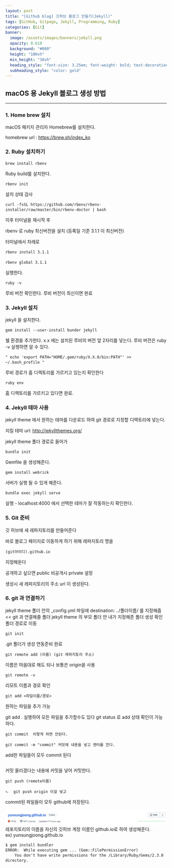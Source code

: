```yaml
---
layout: post
title: "[Github blog] 깃허브 블로그 만들기(Jekyll)" 
tags: [GitHub, Gitpage, Jekyll, Programming, Ruby]
categories: [Git]
banner:
  image: /assets/images/banners/jekyll.png
  opacity: 0.618
  background: "#000"
  height: "100vh"
  min_height: "38vh"
  heading_style: "font-size: 3.25em; font-weight: bold; text-decoration: underline"
  subheading_style: "color: gold"
---
```



## macOS 용 Jekyll 블로그 생성 방법
***

<h3>1. Home brew 설치</h3>

macOS 패키지 관리자 Homebrew를 설치한다.

homebrew url : https://brew.sh/index_ko


<h3>2. Ruby 설치하기</h3>

~~~
brew install rbenv
~~~
Ruby build를 설치한다.


~~~
rbenv init
~~~
설치 상태 검사

~~~
curl -fsSL https://github.com/rbenv/rbenv-installer/raw/master/bin/rbenv-doctor | bash
~~~
이후 터미널을 재시작 후 

rbenv 로 ruby 최신버전을 설치 (등록일 기준 3.1.1 이 최신버전)

터미널에서 차례로 

~~~
rbenv install 3.1.1

rbenv global 3.1.1
~~~

실행한다.



~~~
ruby -v
~~~
루비 버전 확인한다. 루비 버전이 최신이면 완료 

<h3>3. Jekyll 설치</h3>


jekyll 을 설치한다.
~~~
gem install --user-install bunder jekyll
~~~
쉘 환경을 추가한다. x.x 에는 설치된 루비의 버전 앞 2자리를 넣는다.
루비 버전은 ruby -v 실행하면 알 수 있다.

~~~
" echo 'export PATH="HOME/.gem/ruby/X.X.0/bin:PATH"' >> ~/.bash_profile "
~~~

루비 경로가 홈 디렉토리를 가르키고 있는지 확인한다

~~~
ruby env
~~~
홈 디렉토리를 가르키고 있다면 완료.


<h3>4. Jekyll 테마 사용</h3>
jekyll theme 에서 원하는 테마를 다운로드 하여 git 경로로 지정할 디렉토리에 넣는다.

지킬 테마 url: http://jekyllthemes.org/

jekyll theme 폴더 경로로 들어가

~~~
bundle init
~~~

Gemfile 을 생성해준다.

~~~
gem install webrick
~~~

서버가 실행 될 수 있게 해준다.

~~~
bundle exec jekyll serve 
~~~
실행 - localhost:4000 에서 선택한 테마가 잘 작동하는지 확인한다.


<h3>5. Git 준비</h3>

깃 허브에 새 레파지토리를 만들어준다

바로 블로그 페이지로 이동하게 하기 위해 레파지토리 명을

~~~
(git아이디).github.io 
~~~
지정해둔다

공개하고 싶으면 public 비공개시 private 설정

생성시 새 레파지토리의 주소 url 이 생성된다.

<h3>6. git 과 연결하기</h3>
jekyll theme 폴더 안의 _config.yml 파일에 destination: ../폴더이름/ 를 지정해줌 << git 과 연결해줄 폴더
jekyll theme 의 부모 폴더 안 내가 지정해준 폴더 생성 확인 폴더 경로로 이동

~~~
git init  
~~~
.git 폴더가 생성 연동준비 완료

~~~
git remote add (이름) (git 레파지토리 주소)  
~~~
이름은 마음대로 해도 되나 보통은 origin을 사용

~~~
git remote -v 
~~~
리모트 이름과 경로 확인

~~~
git add <파일이름/경로> 
~~~
원하는 파일을 추가 가능

git add . 
실행하여 모든 파일을 추가할수도 있다 git status 로 add 상태 확인이 가능하다.

~~~
git commit  이렇게 하면 안된다. 

git commit -m "commit" 커밋에 내용을 넣고 엔터를 친다.
~~~
add한 파일들이 모두 commit 된다

~~~

~~~
커밋 올리겠다는 내용에 커밋을 넣어 커밋한다. 

~~~
git push (remote이름) 

ㄴ  git push origin 이걸 넣고 
~~~
commit된 파일들이 모두 github에 저장된다.









<img src="/assets/images/img/GithubBlog_Repository.PNG">
레포지토리의 이름을 자신의 깃허브 계정 이름인 github.io로 하여 생성해준다.
<br>
ex) yunsungjoong.github.io

<br>

~~~
$ gem install bundler
ERROR:  While executing gem ... (Gem::FilePermissionError)
    You don't have write permissions for the /Library/Ruby/Gems/2.3.0 directory.
~~~



